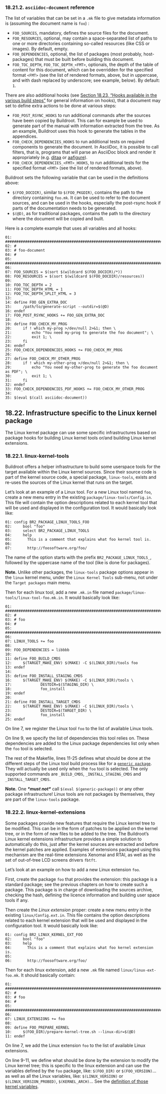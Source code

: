 ### 18.21.2. `asciidoc-document` reference

The list of variables that can be set in a `.mk` file to give metadata information is (assuming the document name is `foo`) :

- `FOO_SOURCES`, mandatory, defines the source files for the document.
- `FOO_RESOURCES`, optional, may contain a space-separated list of paths to one or more directories containing so-called resources (like CSS or images). By default, empty.
- `FOO_DEPENDENCIES`, optional, the list of packages (most probably, host-packages) that must be built before building this document.
- `FOO_TOC_DEPTH`, `FOO_TOC_DEPTH_<FMT>`, optionals, the depth of the table of content for this document, which can be overridden for the specified format `<FMT>` (see the list of rendered formats, above, but in uppercase, and with dash replaced by underscore; see example, below). By default: `1`.

There are also additional hooks (see [Section 18.23, “Hooks available in the various build steps”](https://buildroot.org/downloads/manual/manual.html#hooks) for general information on hooks), that a document may set to define extra actions to be done at various steps:

- `FOO_POST_RSYNC_HOOKS` to run additional commands after the sources have been copied by Buildroot. This can for example be used to generate part of the manual with information extracted from the tree. As an example, Buildroot uses this hook to generate the tables in the appendices.
- `FOO_CHECK_DEPENDENCIES_HOOKS` to run additional tests on required components to generate the document. In AsciiDoc, it is possible to call filters, that is, programs that will parse an AsciiDoc block and render it appropriately (e.g. [ditaa](http://ditaa.sourceforge.net/) or [aafigure](https://pythonhosted.org/aafigure/)).
- `FOO_CHECK_DEPENDENCIES_<FMT>_HOOKS`, to run additional tests for the specified format `<FMT>` (see the list of rendered formats, above).

Buildroot sets the following variable that can be used in the definitions above:

- `$(FOO_DOCDIR)`, similar to `$(FOO_PKGDIR)`, contains the path to the directory containing `foo.mk`. It can be used to refer to the document sources, and can be used in the hooks, especially the post-rsync hook if parts of the documentation needs to be generated.
- `$(@D)`, as for traditional packages, contains the path to the directory where the document will be copied and built.

Here is a complete example that uses all variables and all hooks:

```
01: ################################################################################
02: #
03: # foo-document
04: #
05: ################################################################################
06:
07: FOO_SOURCES = $(sort $(wildcard $(FOO_DOCDIR)/*))
08: FOO_RESOURCES = $(sort $(wildcard $(FOO_DOCDIR)/resources))
09:
10: FOO_TOC_DEPTH = 2
11: FOO_TOC_DEPTH_HTML = 1
12: FOO_TOC_DEPTH_SPLIT_HTML = 3
13:
14: define FOO_GEN_EXTRA_DOC
15:     /path/to/generate-script --outdir=$(@D)
16: endef
17: FOO_POST_RSYNC_HOOKS += FOO_GEN_EXTRA_DOC
18:
19: define FOO_CHECK_MY_PROG
20:     if ! which my-prog >/dev/null 2>&1; then \
21:         echo "You need my-prog to generate the foo document"; \
22:         exit 1; \
23:     fi
24: endef
25: FOO_CHECK_DEPENDENCIES_HOOKS += FOO_CHECK_MY_PROG
26:
27: define FOO_CHECK_MY_OTHER_PROG
28:     if ! which my-other-prog >/dev/null 2>&1; then \
29:         echo "You need my-other-prog to generate the foo document as PDF"; \
30:         exit 1; \
31:     fi
32: endef
33: FOO_CHECK_DEPENDENCIES_PDF_HOOKS += FOO_CHECK_MY_OTHER_PROG
34:
35: $(eval $(call asciidoc-document))
```

## 18.22. Infrastructure specific to the Linux kernel package

The Linux kernel package can use some specific infrastructures based on package hooks for building Linux kernel tools or/and building Linux kernel extensions.

### 18.22.1. linux-kernel-tools

Buildroot offers a helper infrastructure to build some userspace tools for the target available within the Linux kernel sources. Since their source code is part of the kernel source code, a special package, `linux-tools`, exists and re-uses the sources of the Linux kernel that runs on the target.

Let’s look at an example of a Linux tool. For a new Linux tool named `foo`, create a new menu entry in the existing `package/linux-tools/Config.in`. This file will contain the option descriptions related to each kernel tool that will be used and displayed in the configuration tool. It would basically look like:

```
01: config BR2_PACKAGE_LINUX_TOOLS_FOO
02:     bool "foo"
03:     select BR2_PACKAGE_LINUX_TOOLS
04:     help
05:       This is a comment that explains what foo kernel tool is.
06:
07:       http://foosoftware.org/foo/
```

The name of the option starts with the prefix `BR2_PACKAGE_LINUX_TOOLS_`, followed by the uppercase name of the tool (like is done for packages).

**Note.** Unlike other packages, the `linux-tools` package options appear in the `linux` kernel menu, under the `Linux Kernel Tools` sub-menu, not under the `Target packages` main menu.

Then for each linux tool, add a new `.mk.in` file named `package/linux-tools/linux-tool-foo.mk.in`. It would basically look like:

```
01: ################################################################################
02: #
03: # foo
04: #
05: ################################################################################
06:
07: LINUX_TOOLS += foo
08:
09: FOO_DEPENDENCIES = libbbb
10:
11: define FOO_BUILD_CMDS
12:     $(TARGET_MAKE_ENV) $(MAKE) -C $(LINUX_DIR)/tools foo
13: endef
14:
15: define FOO_INSTALL_STAGING_CMDS
16:     $(TARGET_MAKE_ENV) $(MAKE) -C $(LINUX_DIR)/tools \
17:             DESTDIR=$(STAGING_DIR) \
18:             foo_install
19: endef
20:
21: define FOO_INSTALL_TARGET_CMDS
22:     $(TARGET_MAKE_ENV) $(MAKE) -C $(LINUX_DIR)/tools \
23:             DESTDIR=$(TARGET_DIR) \
24:             foo_install
25: endef
```

On line 7, we register the Linux tool `foo` to the list of available Linux tools.

On line 9, we specify the list of dependencies this tool relies on. These dependencies are added to the Linux package dependencies list only when the `foo` tool is selected.

The rest of the Makefile, lines 11-25 defines what should be done at the different steps of the Linux tool build process like for a [`generic package`](https://buildroot.org/downloads/manual/manual.html#generic-package-tutorial). They will actually be used only when the `foo` tool is selected. The only supported commands are `_BUILD_CMDS`, `_INSTALL_STAGING_CMDS` and `_INSTALL_TARGET_CMDS`.

**Note.** One ***\*must not\**** call `$(eval $(generic-package))` or any other package infrastructure! Linux tools are not packages by themselves, they are part of the `linux-tools` package.

### 18.22.2. linux-kernel-extensions

Some packages provide new features that require the Linux kernel tree to be modified. This can be in the form of patches to be applied on the kernel tree, or in the form of new files to be added to the tree. The Buildroot’s Linux kernel extensions infrastructure provides a simple solution to automatically do this, just after the kernel sources are extracted and before the kernel patches are applied. Examples of extensions packaged using this mechanism are the real-time extensions Xenomai and RTAI, as well as the set of out-of-tree LCD screens drivers `fbtft`.

Let’s look at an example on how to add a new Linux extension `foo`.

First, create the package `foo` that provides the extension: this package is a standard package; see the previous chapters on how to create such a package. This package is in charge of downloading the sources archive, checking the hash, defining the licence information and building user space tools if any.

Then create the *Linux extension* proper: create a new menu entry in the existing `linux/Config.ext.in`. This file contains the option descriptions related to each kernel extension that will be used and displayed in the configuration tool. It would basically look like:

```
01: config BR2_LINUX_KERNEL_EXT_FOO
02:     bool "foo"
03:     help
04:       This is a comment that explains what foo kernel extension is.
05:
06:       http://foosoftware.org/foo/
```

Then for each linux extension, add a new `.mk` file named `linux/linux-ext-foo.mk`. It should basically contain:

```
01: ################################################################################
02: #
03: # foo
04: #
05: ################################################################################
06:
07: LINUX_EXTENSIONS += foo
08:
09: define FOO_PREPARE_KERNEL
10:     $(FOO_DIR)/prepare-kernel-tree.sh --linux-dir=$(@D)
11: endef
```

On line 7, we add the Linux extension `foo` to the list of available Linux extensions.

On line 9-11, we define what should be done by the extension to modify the Linux kernel tree; this is specific to the linux extension and can use the variables defined by the `foo` package, like: `$(FOO_DIR)` or `$(FOO_VERSION)`… as well as all the Linux variables, like: `$(LINUX_VERSION)` or `$(LINUX_VERSION_PROBED)`, `$(KERNEL_ARCH)`… See the [definition of those kernel variables](https://buildroot.org/downloads/manual/manual.html#kernel-variables).

